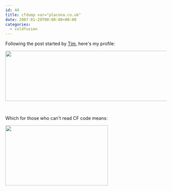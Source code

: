 ```yaml
---
id: 44
title: cfdump var="placona.co.uk"
date: 2007-01-29T00:00:00+00:00
categories:
  - coldfusion
---
```

Following the post started by <a href="http://buntel.posterous.com" target="_blank">Tim</a>, here's my profile:
  
<img src="http://files.placona.co.uk/cfdump_var_placona/cfdump_var_placona_code.jpg" alt="" width="512" height="157" />
  
 
  
Which for those who can't read CF code means:
  
<img src="http://files.placona.co.uk/cfdump_var_placona/cfdump_var_placona.jpg" alt="" width="320" height="188" />
